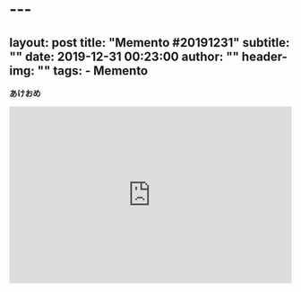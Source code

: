 # ---
layout:     post
title:      "Memento #20191231"
subtitle:   ""
date:       2019-12-31 00:23:00
author:     ""
header-img: ""
tags:
    - Memento
---
**あけおめ**
<!-- more --> 
<iframe width=100% height="315" src="https://www.youtube.com/embed/ZfVpEwJF9dw" frameborder="0" allow="accelerometer; autoplay; encrypted-media; gyroscope; picture-in-picture" allowfullscreen></iframe>

